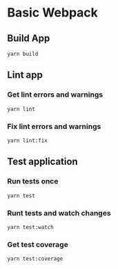 # Basic Webpack

## Build App

`yarn build`

## Lint app

### Get lint errors and warnings
`yarn lint`

### Fix lint errors and warnings
`yarn lint:fix`

## Test application

### Run tests once
`yarn test`

 ### Runt tests and watch changes

 `yarn test:watch`

 ### Get test coverage

 `yarn test:coverage`